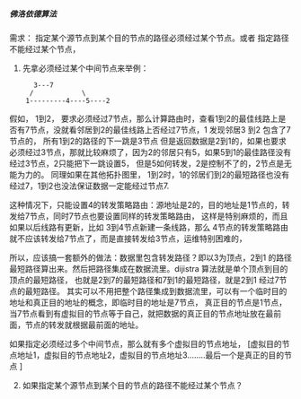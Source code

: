 ##### 佛洛依德算法
需求： 指定某个源节点到某个目的节点的路径必须经过某个节点。或者 指定路径不能经过某个节点，

1. 先拿必须经过某个中间节点来举例：
```
      3---7
     /            \
    1---------4----5----2
 ```                
假如， 1到2， 要求必须经过7节点，那么计算路由时，查看1到2的最佳线路上是否有7节点，没就看邻居到2的最佳线路上否经过7节点，1 发现邻居3 到2 包含了7节点的， 所有1到2的路径的下一跳是3节点
但是返回数据是2到1的，如果也要求必须经过3节点，那就比较麻烦了，因为2的邻居只有5，如果5到1的最佳路径没有经过3节点，2只能把下一跳设置5， 但是5如何转发，2是控制不了的，2节点是无能为力的。
同理如果在其他拓扑图里， 1到2时，1的邻居们到2的最短路径也没有经过7，1到2也没法保证数据一定能经过节点7.

这种情况下，只能设置4的转发策略路由：源地址是2的，目的地址是1节点的，转发给7节点，同时7节点也要设置同样的转发策略路由， 这样是特别麻烦的，而且如果以后线路有更新，比如 3到4节点新建一条线路，那么 4节点的转发策略路由就不应该转发给7节点了，而是直接转发给3节点，运维特别困难的，

所以，应该搞一套额外的做法：数据里包含转发路径？即以3为顶点，2到1 的路径最短路径算出来。然后把路径集成在数据流里。dijistra 算法就是单个顶点到目的顶点的最短路径， 也就是2到7的最短路径和7到1的最短路径，就是2到1 经过7节点的最短路径。 其实可以不用把整个路径集成到数据流里，可以有一个临时目的地址和真正目的地址的概念，即临时目的地址是7节点， 真正目的节点是1节点，当7节点看到有虚拟目的节点等于自己，就把数据的真正目的节点地址放在最前面，节点的转发就根据最前面的地址。

如果指定必须经过多个中间节点，那么就有多个虚拟目的节点地址，
[虚拟目的节点地址1，虚拟目的节点地址2，虚拟目的节点地址3........最后一个是真正的目的节点 ]

2. 如果指定某个源节点到某个目的节点的路径不能经过某个节点？
